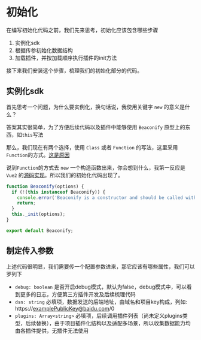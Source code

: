 # 初始化

在编写初始化代码之前，我们先来思考，初始化应该包含哪些步骤

1. 实例化sdk
2. 根据传参初始化数据结构
3. 加载插件，并按加载顺序执行插件的init方法

接下来我们安装这个步骤，梳理我们的初始化部分的代码。

## 实例化sdk

首先思考一个问题，为什么要实例化，换句话说，我使用关键字 `new` 的意义是什么？

答案其实很简单，为了方便后续代码以及插件中能够使用 `Beaconify` 原型上的东西，如`this`写法

那么，我们现在有两个选择，使用 `Class` 或者 `Function` 的写法，这里采用`Function`的方式。[这是原因](./optimize.md#体积优化)

说到`Function`的方式去 `new` 一个构造函数出来，你会想到什么，我第一反应是 `Vue2` 的[源码实现](https://github.com/vuejs/vue/blob/49b6bd4264c25ea41408f066a1835f38bf6fe9f1/src/core/instance/index.ts#L9)。所以我们的初始化代码出现了。

```js
function Beaconify(options) {
  if (!(this instanceof Beaconify)) {
    console.error('Beaconify is a constructor and should be called with the `new` keyword');
    return;
  }
  this._init(options);
}

export default Beaconify;
```

## 制定传入参数

上述代码很明显，我们需要传一个配置参数进来，那它应该有哪些属性，我们可以罗列下

- `debug: boolean` 是否开启debug模式，默认为false，debug模式中，可以看到更多的日志，方便第三方插件开发及后续梳理代码
- `dsn: string` 必填项，数据发送的后端地址，由域名和项目key构成，列如: https://examplePublicKey@baidu.com/0
- `plugins: Array<string>` 必填项，后续调用插件列表（尚未定义plugins类型，后续替换），由于项目插件化结构以及适配多场景，所以收集数据能力均由各插件提供，无插件无法使用
